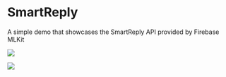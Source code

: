 # SmartReply
A simple demo that showcases the SmartReply API provided by Firebase MLKit

![](https://cdn-images-1.medium.com/max/800/1*MxQdbRElBQ19wmmS1gyPFw.png)

![](https://cdn-images-1.medium.com/max/800/1*bQCRbucLptpEtnWBsgR0Bw.png)

